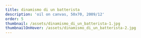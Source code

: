 ```yaml
---
title: dinamismo di un batterista
description: 'oil on canvas, 50x70, 2009/12'
order: 5
thumbnail: /assets/dinamismo_di_un_batterista-1.jpg
thumbnailOnHover: /assets/dinamismo_di_un_batterista-2.jpg
---
```


